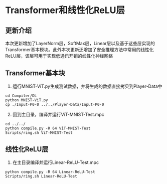 # Transformer和线性化ReLU层

## 更新介绍

本次更新增加了LayerNorm层，SoftMax层，Linear层以及基于这些层实现的Transformer基本模块。此外本次更新还增加了安全推理方法中常用的线性化ReLU层，该层可用于实现低通讯开销的线性化神经网络

## Transformer基本块

1. 运行MNIST-ViT.py生成测试数据，并将生成的数据直接拷贝到Player-Data中

```
cd Compiler/DL
python MNIST-ViT.py
cp ./Input-P0-0 ../../Player-Data/Input-P0-0
```

2. 回到主目录，编译并运行ViT-MNIST-Test.mpc

```
cd ../../
python compile.py -R 64 ViT-MNIST-Test
Scripts/ring.sh ViT-MNIST-Test
```

## 线性化ReLU层

1. 在主目录编译并运行Linear-ReLU-Test.mpc

```
python compile.py -R 64 Linear-ReLU-Test
Scripts/ring.sh Linear-ReLU-Test
```
